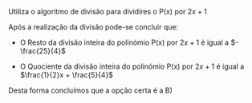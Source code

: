 Utiliza o algoritmo de divisão para dividires o P(x) por $2x+1$

Após a realização da divisão pode-se concluir que: 

- O Resto da divisão inteira do polinómio P(x) por $2x+1$ é igual a $-\frac{25}{4}$

- O Quociente da divisão inteira do polinómio P(x) por $2x+1$ é igual a $\frac{1}{2}x + \frac{5}{4}$

Desta forma concluímos que a opção certa é a B) 
